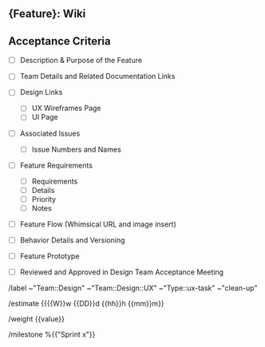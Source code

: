 <!-- 
    The Feature Wiki task is the documentation of the final decisions and details for a feature .

    Please follow the instructions in each of the sections below, adhering to the template and replacing the placeholder text as you go.

    NB. This is a template and sections can be filled or left as is where information is or is not available, or sections are or are not relevant.

    Please replace the braces {{  }} and the text between.
   
    Please provide the Feature this Wiki page is for
 -->
## {Feature}: Wiki

## Acceptance Criteria
<!-- 
    All items must be updated for the sprint before being marked as 'Done'. Review of documentation by a Senior to be marked as 'Closed'.
    This task is to only exist in the Design Kanban board.
 -->
 - [ ] Description & Purpose of the Feature
 - [ ] Team Details and Related Documentation Links
 - [ ] Design Links
     - [ ] UX Wireframes Page
     - [ ] UI Page
 - [ ] Associated Issues
     - [ ] Issue Numbers and Names
 - [ ] Feature Requirements
     - [ ] Requirements
     - [ ] Details
     - [ ] Priority
     - [ ] Notes
 - [ ] Feature Flow (Whimsical URL and image insert)
 - [ ] Behavior Details and Versioning
 - [ ] Feature Prototype
 - [ ] Reviewed and Approved in Design Team Acceptance Meeting
 

/label ~"Team::Design" ~"Team::Design::UX" ~"Type::ux-task" ~"clean-up" 

/estimate {{{{W}}w {{DD}}d {{hh}}h {{mm}}m}}

/weight {{value}}

/milestone %{{"Sprint x"}}
